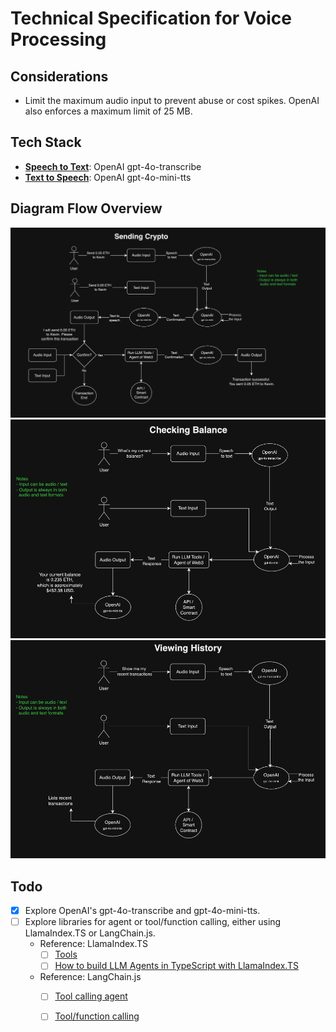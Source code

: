 # Technical Specification for Voice Processing

## Considerations
- Limit the maximum audio input to prevent abuse or cost spikes. OpenAI also enforces a maximum limit of 25 MB.

## Tech Stack
- **[Speech to Text](https://platform.openai.com/docs/guides/speech-to-text)**: OpenAI gpt-4o-transcribe
- **[Text to Speech](https://platform.openai.com/docs/guides/speech-to-text)**: OpenAI gpt-4o-mini-tts

## Diagram Flow Overview
![Sending Crypto Diagram](../images/sending-crypto-diagram.png)
![Checking Balance Diagram](../images/checking-balance-diagram.png)
![Viewing History Diagram](../images/viewing-history-diagram.png)

## Todo
- [x] Explore OpenAI's gpt-4o-transcribe and gpt-4o-mini-tts.
- [ ] Explore libraries for agent or tool/function calling, either using LlamaIndex.TS or LangChain.js.
  - Reference: LlamaIndex.TS
    - [ ] [Tools](https://docs.llamaindex.ai/en/stable/module_guides/deploying/agents/tools/)
    - [ ] [How to build LLM Agents in TypeScript with LlamaIndex.TS](https://www.llamaindex.ai/blog/how-to-build-llm-agents-in-typescript-with-llamaindex-ts-a88ed364a7aa)
  - Reference: LangChain.js
    - [ ] [Tool calling agent](https://js.langchain.com/v0.1/docs/modules/agents/agent_types/tool_calling/)
    - [ ] [Tool/function calling](https://js.langchain.com/v0.1/docs/modules/model_io/chat/function_calling/)

